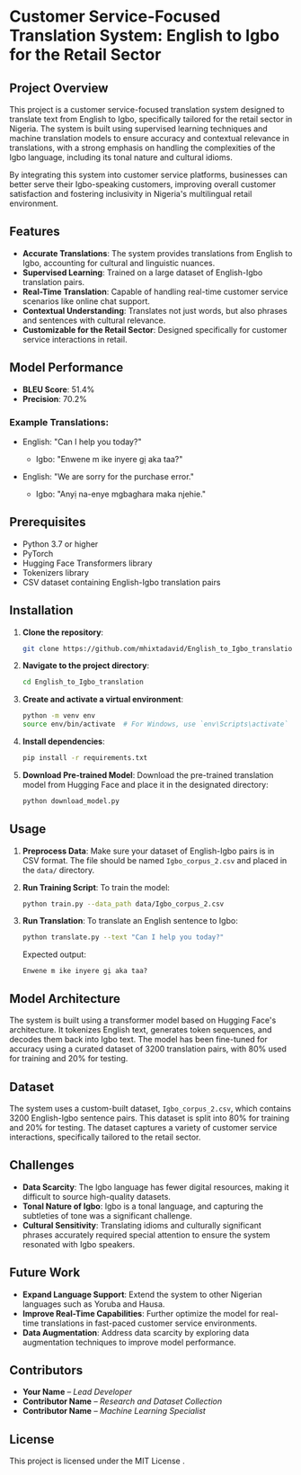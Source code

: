 # Customer Service-Focused Translation System: English to Igbo for the Retail Sector

## Project Overview
This project is a customer service-focused translation system designed to translate text from English to Igbo, specifically tailored for the retail sector in Nigeria. The system is built using supervised learning techniques and machine translation models to ensure accuracy and contextual relevance in translations, with a strong emphasis on handling the complexities of the Igbo language, including its tonal nature and cultural idioms.

By integrating this system into customer service platforms, businesses can better serve their Igbo-speaking customers, improving overall customer satisfaction and fostering inclusivity in Nigeria's multilingual retail environment.

## Features
- **Accurate Translations**: The system provides translations from English to Igbo, accounting for cultural and linguistic nuances.
- **Supervised Learning**: Trained on a large dataset of English-Igbo translation pairs.
- **Real-Time Translation**: Capable of handling real-time customer service scenarios like online chat support.
- **Contextual Understanding**: Translates not just words, but also phrases and sentences with cultural relevance.
- **Customizable for the Retail Sector**: Designed specifically for customer service interactions in retail.

## Model Performance
- **BLEU Score**: 51.4%
- **Precision**: 70.2%

### Example Translations:
- English: "Can I help you today?"
  - Igbo: "Enwene m ike inyere gị aka taa?"
  
- English: "We are sorry for the purchase error."
  - Igbo: "Anyị na-enye mgbaghara maka njehie."

## Prerequisites
- Python 3.7 or higher
- PyTorch
- Hugging Face Transformers library
- Tokenizers library
- CSV dataset containing English-Igbo translation pairs

## Installation

1. **Clone the repository**:
   ```bash
   git clone https://github.com/mhixtadavid/English_to_Igbo_translation.git
   ```
   
2. **Navigate to the project directory**:
   ```bash
   cd English_to_Igbo_translation
   ```

3. **Create and activate a virtual environment**:
   ```bash
   python -m venv env
   source env/bin/activate  # For Windows, use `env\Scripts\activate`
   ```

4. **Install dependencies**:
   ```bash
   pip install -r requirements.txt
   ```

5. **Download Pre-trained Model**: 
   Download the pre-trained translation model from Hugging Face and place it in the designated directory:
   ```bash
   python download_model.py
   ```

## Usage

1. **Preprocess Data**:
   Make sure your dataset of English-Igbo pairs is in CSV format. The file should be named `Igbo_corpus_2.csv` and placed in the `data/` directory.
   
2. **Run Training Script**:
   To train the model:
   ```bash
   python train.py --data_path data/Igbo_corpus_2.csv
   ```

3. **Run Translation**:
   To translate an English sentence to Igbo:
   ```bash
   python translate.py --text "Can I help you today?"
   ```
   Expected output:
   ```
   Enwene m ike inyere gị aka taa?
   ```

## Model Architecture
The system is built using a transformer model based on Hugging Face's architecture. It tokenizes English text, generates token sequences, and decodes them back into Igbo text. The model has been fine-tuned for accuracy using a curated dataset of 3200 translation pairs, with 80% used for training and 20% for testing.

## Dataset
The system uses a custom-built dataset, `Igbo_corpus_2.csv`, which contains 3200 English-Igbo sentence pairs. This dataset is split into 80% for training and 20% for testing. The dataset captures a variety of customer service interactions, specifically tailored to the retail sector.

## Challenges
- **Data Scarcity**: The Igbo language has fewer digital resources, making it difficult to source high-quality datasets.
- **Tonal Nature of Igbo**: Igbo is a tonal language, and capturing the subtleties of tone was a significant challenge.
- **Cultural Sensitivity**: Translating idioms and culturally significant phrases accurately required special attention to ensure the system resonated with Igbo speakers.

## Future Work
- **Expand Language Support**: Extend the system to other Nigerian languages such as Yoruba and Hausa.
- **Improve Real-Time Capabilities**: Further optimize the model for real-time translations in fast-paced customer service environments.
- **Data Augmentation**: Address data scarcity by exploring data augmentation techniques to improve model performance.

## Contributors
- **Your Name** – *Lead Developer*
- **Contributor Name** – *Research and Dataset Collection*
- **Contributor Name** – *Machine Learning Specialist*

## License
This project is licensed under the MIT License .
